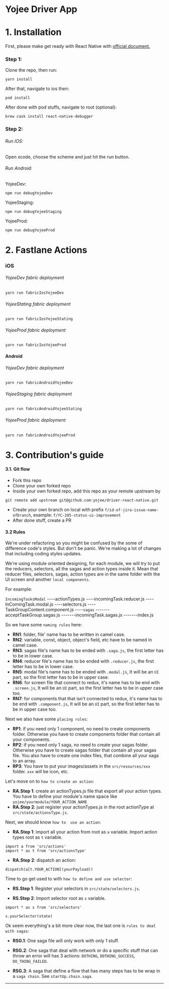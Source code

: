  Yojee Driver App
================
# 1. Installation

First, please make get ready with React Native with [official document.](https://facebook.github.io/react-native/docs/getting-started.html)

### Step 1:

Clone the repo, then run:

```
yarn install
```

After that, navigate to ios then:

```
pod install
```

After done with pod stuffs, navigate to root (optional):

```
brew cask install react-native-debugger
```

### Step 2:

###### Run IOS:

 Open xcode, choose the scheme and just hit the run button.

###### Run Android:

YojeeDev:

```
npm run debugYojeeDev
```

YojeeStaging:

```
npm run debugYojeeStaging
```

YojeeProd:

```
npm run debugYojeeProd
```

# 2. Fastlane Actions
### iOS
###### YojeeDev fabric deployment
```
yarn run fabricIosYojeeDev
```
###### YojeeStating fabric deployment
```
yarn run fabricIosYojeeStating
```
###### YojeeProd fabric deployment
```
yarn run fabricIosYojeeProd
```

#### Android
###### YojeeDev fabric deployment
```
yarn run fabricAndroidYojeeDev
```
###### YojeeStaging fabric deployment
```
yarn run fabricAndroidYojeeStating
```
###### YojeeProd  fabric deployment
```
yarn run fabricAndroidYojeeProd
```
# 3. Contribution's guide

#### 3.1. Git flow
* Fork this repo
* Clone your own forked repo
* Inside your own forked repo, add this repo as your remote upstream by 
```
git remote add upstream git@github.com:yojee/driver-react-native.git
```
* Create your own branch on local with prefix `f/id-of-jira-issue-name-ofbranch`, example: `f/YC-205-status-ui-improvement`
* After done stuff, create a PR

#### 3.2 Rules
We're under refactoring so you might be confused by the some of difference code's styles. But don't be panic. We're making a lot of changes that including coding styles updates.

We're using module oriented designing, for each module, we will try to put the reducers, selectors, all the sagas and action types inside it. Mean that reducer files, selectors, sagas, action types are in the same folder with the UI screen and another `local components`.

For example:

`IncomingTasksModal`
----actionTypes.js
----incomingTask.reducer.js
----InComingTask.modal.js
----selectors.js
----TaskGroupContent.component.js
----`sagas`
    -------acceptTaskGroup.sagas.js
    -------incomingTask.sagas.js
    -------index.js

So we have some `naming rules` here:

- **RN1**: folder, file' name has to be written in camel case.
- **RN2**: variable, const, object, object's field, etc have to be named in camel case.
- **RN3**: sagas file's name has to be ended with `.saga.js`, the first letter has to be in lower case.
- **RN4**: reducer file's name has to be ended with `.reducer.js`, the first letter has to be in lower case.
- **RN5**: modal file's name has to be ended with `.modal.js`, It will be an `UI` part, so the first letter has to be in upper case.
- **RN6**: for screen file that connect to redux, it's name has to be end with `.screen.js`, It will be an `UI` part, so the first letter has to be in upper case  too.
- **RN7**:  for components that that isn't connected to redux, it's name has to be end with `.component.js`, It will be an `UI` part, so the first letter has to be in upper case too.

Next we also have some `placing rules`:
- **RP1**: if you need only 1 component, no need to create components folder. Otherwise you have to create components folder that contain all your components.
- **RP2**: if you need only 1 saga, no need to create your sagas folder. Otherwise you have to create sagas folder that contain all your sagas file. You also have to create one index files, that combine all your saga to an array.
- **RP3**: You have to put your images/assets in the `src/resources/xxx` folder. `xxx` will be icon, etc.

Let's move on to `how to create an action`:
- **RA.Step 1**: create an actionTypes.js file that export all your action types. You have to define your module's name space like `yojee/yourmodule/YOUR_ACTION_NAME`
- **RA.Step 2**: just register your actionTypes.js in the root actionType at `src/state/actionsType.js`.

Next, we should know `how to  use an action`:
- **RA.Step 1**: import all your action from root as `a` variable. Import action types root as `t` variable. 
```
import a from 'src/actions'
import * as t from 'src/actionsType'
```
- **RA.Step 2**: dispatch an action:
```
dispatch(a[t.YOUR_ACTION](yourPayload))
```

Time to go get used to with `how to define and use selector`:
- **RS.Step 1**: Register your selectors in `src/state/selectors.js`. 

- **RS.Step 2**: Import selector root as `s` variable. 
```
import * as s from 'src/selectors'

s.yourSelector(state)
```

Ok seem everything's a bit more clear now, the last one is `rules to deal with sagas`:

- **RSG.1**: One saga file will only work with only 1 stuff. 

- **RSG.2**: One saga that deal with network or do a specific stuff that can throw an error will has 3 actions: `DOTHING`, `DOTHING_SUCCESS`, `DO_THING_FAILED`. 

- **RSG.3**: A saga that define a flow that has many steps has to be wrap in a `saga chain`. See `startUp.chain.saga`. 

----